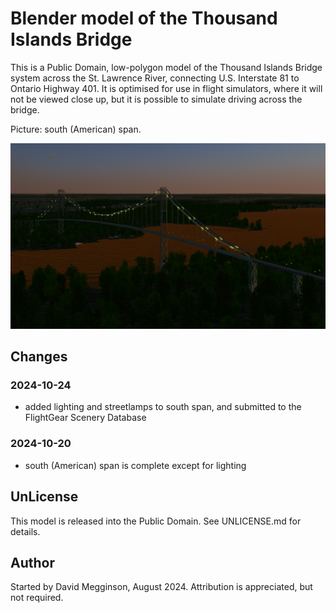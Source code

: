 Blender model of the Thousand Islands Bridge
============================================
This is a Public Domain, low-polygon model of the Thousand Islands Bridge system across the St. Lawrence River, connecting U.S. Interstate 81 to Ontario Highway 401. It is optimised for use in flight simulators, where it will not be viewed close up, but it is possible to simulate driving across the bridge.

Picture: south (American) span.

![Screenshot of the south span](1000i-south-span/screenshot.png)


## Changes

### 2024-10-24

- added lighting and streetlamps to south span, and submitted to the FlightGear Scenery Database

### 2024-10-20

- south (American) span is complete except for lighting


## UnLicense

This model is released into the Public Domain. See UNLICENSE.md for details.


## Author

Started by David Megginson, August 2024.  Attribution is appreciated, but not required.

